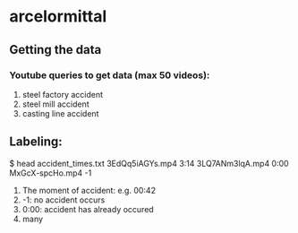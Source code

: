 # arcelormittal


## Getting the data
### Youtube queries to get data (max 50 videos):
1. steel factory accident
2. steel mill accident
3. casting line accident

## Labeling:
$ head accident_times.txt
3EdQq5iAGYs.mp4 3:14
3LQ7ANm3lqA.mp4 0:00
MxGcX-spcHo.mp4 -1


1. The moment of accident: e.g. 00:42
2. -1: no accident occurs
3. 0:00: accident has already occured
4. many 
